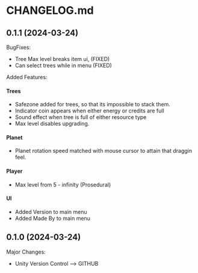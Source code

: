 # CHANGELOG.md

## 0.1.1 (2024-03-24)

BugFixes:
- Tree Max level breaks item ui, (FIXED)
- Can select trees while in menu (FIXED)

Added Features:
#### Trees
- Safezone added for trees, so that its impossible to stack them.
- Indicator coin appears when either energy or credits are full
- Sound effect when tree is full of either resource type
- Max level disables upgrading.

#### Planet
- Planet rotation speed matched with mouse cursor to attain that draggin feel.

#### Player
- Max level from 5 - infinity (Prosedural)

#### UI
- Added Version to main menu
- Added Made By to main menu

## 0.1.0 (2024-03-24)

Major Changes:
- Unity Version Control --> GITHUB
